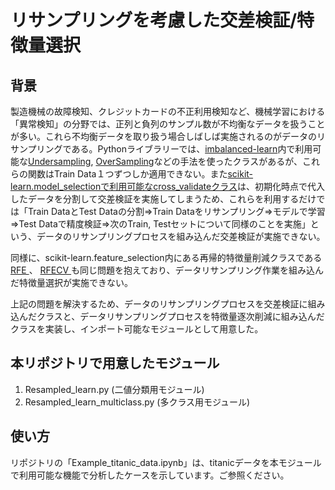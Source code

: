﻿<h1> リサンプリングを考慮した交差検証/特徴量選択</h1>

<h2>背景</h2>
<p>製造機械の故障検知、クレジットカードの不正利用検知など、機械学習における「異常検知」の分野では、正列と負列のサンプル数が不均衡なデータを扱うことが多い。これら不均衡データを取り扱う場合しばしば実施されるのがデータのリサンプリングである。Pythonライブラリーでは、<a href="https://github.com/scikit-learn-contrib/imbalanced-learn.git" target="_blank">imbalanced-learn</a>内で利用可能な<a href="http://contrib.scikit-learn.org/imbalanced-learn/stable/api.html#module-imblearn.under_sampling" target="_blank">Undersampling</a>, <a href="http://contrib.scikit-learn.org/imbalanced-learn/stable/api.html#module-imblearn.over_sampling" target="_blank">OverSampling</a>などの手法を使ったクラスがあるが、これらの関数はTrain Data１つずつしか適用できない。また<a href="http://scikit-learn.org/stable/modules/generated/sklearn.model_selection.cross_validate.html" target="_blank">scikit-learn.model_selectionで利用可能なcross_validateクラス</a>は、初期化時点で代入したデータを分割して交差検証を実施してしまうため、これらを利用するだけでは「Train DataとTest Dataの分割⇒Train Dataをリサンプリング⇒モデルで学習⇒Test Dataで精度検証⇒次のTrain, Testセットについて同様のことを実施」という、データのリサンプリングプロセスを組み込んだ交差検証が実施できない。</p>

<p>同様に、scikit-learn.feature_selection内にある再帰的特徴量削減クラスである
<a href="http://scikit-learn.org/stable/modules/generated/sklearn.feature_selection.RFE.html" target="_blank">
RFE
</a>
、
<a href="http://scikit-learn.org/stable/modules/generated/sklearn.feature_selection.RFECV.html" target="_blank">
RFECV
</a>
も同じ問題を抱えており、データリサンプリング作業を組み込んだ特徴量選択が実施できない。</p>

<p>上記の問題を解決するため、データのリサンプリングプロセスを交差検証に組み込んだクラスと、データリサンプリングプロセスを特徴量逐次削減に組み込んだクラスを実装し、インポート可能なモジュールとして用意した。</p>

<h2>本リポジトリで用意したモジュール</h2>
<ol>
<li> Resampled_learn.py (二値分類用モジュール)</li>
<li> Resampled_learn_multiclass.py (多クラス用モジュール)</li>
</ol>

<h2>使い方</h2>
<p>リポジトリの「Example_titanic_data.ipynb」は、titanicデータを本モジュールで利用可能な機能で分析したケースを示しています。ご参照ください。</p>
